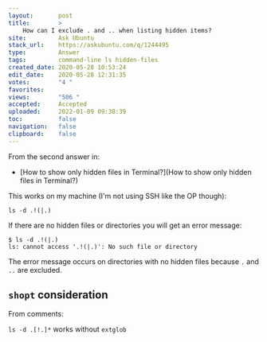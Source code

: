 ```yaml
---
layout:       post
title:        >
    How can I exclude . and .. when listing hidden items?
site:         Ask Ubuntu
stack_url:    https://askubuntu.com/q/1244495
type:         Answer
tags:         command-line ls hidden-files
created_date: 2020-05-28 10:53:24
edit_date:    2020-05-28 12:31:35
votes:        "4 "
favorites:    
views:        "506 "
accepted:     Accepted
uploaded:     2022-01-09 09:38:39
toc:          false
navigation:   false
clipboard:    false
---
```


From the second answer in:

- [How to show only hidden files in Terminal?](How to show only hidden files in Terminal?)

This works on my machine (I'm not using SSH like the OP though):

``` 
ls -d .!(|.)

```

If there are no hidden files or directories you will get an error message:

``` 
$ ls -d .!(|.)
ls: cannot access '.!(|.)': No such file or directory

```

The error message occurs on directories with no hidden files because `.` and `..` are excluded.

## `shopt` consideration

From comments:

`ls -d .[!.]*` works without `extglob`
